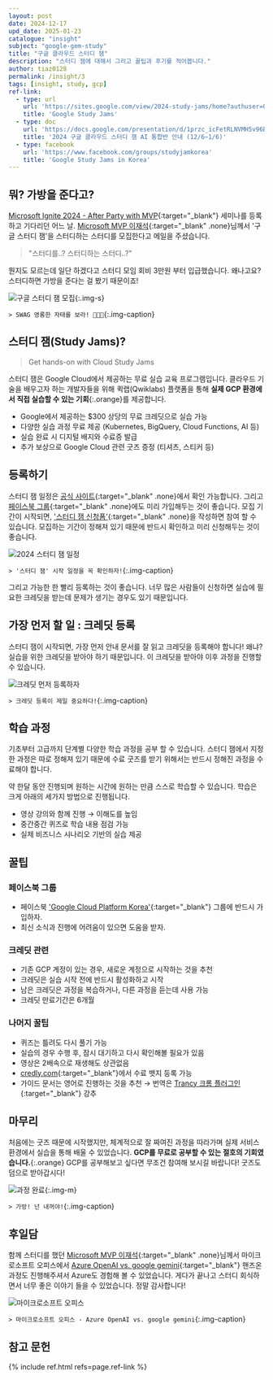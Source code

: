 ```yaml
---
layout: post
date: 2024-12-17
upd_date: 2025-01-23
catalogue: "insight"
subject: "google-gem-study"
title: "구글 클라우드 스터디 잼"
description: "스터디 잼에 대해서 그리고 꿀팁과 후기를 적어봅니다."
author: tiaz0128
permalink: /insight/3
tags: [insight, study, gcp]
ref-link:
  - type: url
    url: 'https://sites.google.com/view/2024-study-jams/home?authuser=0'
    title: 'Google Study Jams'
  - type: doc
    url: 'https://docs.google.com/presentation/d/1przc_icFetRLNVMH5v96B18hAC1F3341DJGnz6fOOmI/edit#slide=id.g6d00d499e0_0_0'
    title: '2024 구글 클라우드 스터디 잼 AI 통합반 안내 (12/6~1/6)'
  - type: facebook
    url: 'https://www.facebook.com/groups/studyjamkorea'
    title: 'Google Study Jams in Korea'
---
```


## 뭐? 가방을 준다고?

[Microsoft Ignite 2024 - After Party with MVP](https://event-us.kr/powerplatform/event/92277){:target="_blank"} 세미나를 등록하고 기다리던 어느 날. [Microsoft MVP 이재석](https://blog.naver.com/ilovehandson){:target="_blank" .none}님께서 '구글 스터디 잼'을 스터디하는 스터디를 모집한다고 메일을 주셨습니다.

> "스터디를..? 스터디하는 스터디..?"

뭔지도 모르는데 일단 하겠다고 스터디 모임 회비 3만원 부터 입급했습니다. 왜나고요? 스터디하면 가방을 준다는 걸 봤기 때문이죠!

![구글 스터디 잼 모집](/assets/img/content/insight/003/001.png){:.img-s}

`> SWAG 영롱한 자태를 보라! 🎒🎒🎒`{:.img-caption}

## 스터디 잼(Study Jams)?

> Get hands-on with Cloud Study Jams

스터디 잼은 Google Cloud에서 제공하는 무료 실습 교육 프로그램입니다. 클라우드 기술을 배우고자 하는 개발자들을 위해 퀵랩(Qwiklabs) 플랫폼을 통해 __실제 GCP 환경에서 직접 실습할 수 있는 기회__{:.orange}를 제공합니다.

- Google에서 제공하는 $300 상당의 무료 크레딧으로 실습 가능
- 다양한 실습 과정 무료 제공 (Kubernetes, BigQuery, Cloud Functions, AI 등)
- 실습 완료 시 디지털 배지와 수료증 발급
- 추가 보상으로 Google Cloud 관련 굿즈 증정 (티셔츠, 스티커 등)

## 등록하기

스터디 잼 일정은 [공식 사이트](https://sites.google.com/view/2024-study-jams/home?authuser=0){:target="_blank" .none}에서 확인 가능합니다. 그리고 [페이스북 그룹](https://www.facebook.com/groups/studyjamkorea/){:target="_blank" .none}에도 미리 가입해두는 것이 좋습니다. 모집 기간이 시작되면, ['스터디 잼 신청폼'](https://sites.google.com/view/2024-study-jams/ai-integration-class){:target="_blank" .none}을 작성하면 참여 할 수 있습니다. 모집하는 기간이 정해져 있기 때문에 반드시 확인하고 미리 신청해두는 것이 좋습니다.

![2024 스터디 잼 일정](/assets/img/content/insight/003/003.png)

`> '스터디 잼' 시작 일정을 꼭 확인하자!`{:.img-caption}

그리고 가능한 한 빨리 등록하는 것이 좋습니다. 너무 많은 사람들이 신청하면 실습에 필요한 크레딧을 받는데 문제가 생기는 경우도 있기 때문입니다.

## 가장 먼저 할 일 : 크레딧 등록

스터디 잼이 시작되면, 가장 먼저 안내 문서를 잘 읽고 크레딧을 등록해야 합니다! 왜냐? 실습을 위한 크레딧을 받아야 하기 때문입니다. 이 크레딧을 받아야 이후 과정을 진행할 수 있습니다.

![크레딧 먼저 등록하자](/assets/img/content/insight/003/004.png)

`> 크레딧 등록이 제일 중요하다!`{:.img-caption}

## 학습 과정

기초부터 고급까지 단계별 다양한 학습 과정을 공부 할 수 있습니다. 스터디 잼에서 지정한 과정은 따로 정해져 있기 때문에 수료 굿즈를 받기 위해서는 반드시 정해진 과정을 수료해야 합니다.

약 한달 동안 진행되며 원하는 시간에 원하는 만큼 스스로 학습할 수 있습니다. 학습은 크게 아래의 세가지 방법으로 진행됩니다.

- 영상 강의와 함께 진행 → 이해도를 높임
- 중간중간 퀴즈로 학습 내용 점검 가능
- 실제 비즈니스 시나리오 기반의 실습 제공

## 꿀팁

### 페이스북 그룹

- 페이스북 ['Google Cloud Platform Korea'](https://www.facebook.com/groups/studyjamkorea){:target="_blank"} 그룹에 반드시 가입하자.
- 최신 소식과 진행에 어려움이 있으면 도움을 받자.

### 크레딧 관련

- 기존 GCP 계정이 있는 경우, 새로운 계정으로 시작하는 것을 추천
- 크레딧은 실습 시작 전에 반드시 활성화하고 시작
- 남은 크레딧은 과정을 복습하거나, 다른 과정을 듣는데 사용 가능
- 크레딧 만료기간은 6개월

### 나머지 꿀팁

- 퀴즈는 틀려도 다시 풀기 가능
- 실습의 경우 수행 후, 잠시 대기하고 다시 확인해볼 필요가 있음
- 영상은 2배속으로 재생해도 상관없음
- [credly.com](credly.com){:target="_blank"}에서 수료 뱃지 등록 가능
- 가이드 문서는 영어로 진행하는 것을 추천 → 번역은 [Trancy 크롬 플러그인](https://www.trancy.org/download){:target="_blank"} 강추

## 마무리

처음에는 굿즈 때문에 시작했지만, 체계적으로 잘 짜여진 과정을 따라가며 실제 서비스 환경에서 실습을 통해 배울 수 있었습니다. **GCP를 무료로 공부할 수 있는 절호의 기회였습니다.**{:.orange} GCP를 공부해보고 싶다면 무조건 참여해 보시길 바랍니다! 굿즈도 덤으로 받아갑시다!

![과정 완료](/assets/img/content/insight/003/005.png){:.img-m}

`> 가방! 넌 내꺼야!`{:.img-caption}

## 후일담

함께 스터디를 했던 [Microsoft MVP 이재석](https://blog.naver.com/ilovehandson){:target="_blank" .none}님께서 마이크로소프트 오피스에서 [Azure OpenAI vs. google gemini](https://www.linkedin.com/posts/sungmikim77_ai-%EB%8B%A4%EC%96%91%ED%95%9C-%ED%94%8C%EB%9E%AB%ED%8F%BC-%EC%8B%A4%EC%8A%B5%EC%9C%BC%EB%A1%9C-%EB%B0%B0%EC%9A%B0%EA%B8%B0-azure-openai-vs-activity-7273986575783333888-LaJC?utm_source=share&utm_medium=member_desktop){:target="_blank"} 핸즈온 과정도 진행해주셔서 Azure도 경험해 볼 수 있었습니다. 게다가 끝나고 스터디 회식하면서 너무 좋은 이야기 들을 수 있었습니다. 정말 감사합니다!

![마이크로소프트 오피스](/assets/img/content/insight/003/006.png)

`> 마이크로소프트 오피스 - Azure OpenAI vs. google gemini`{:.img-caption}

## 참고 문헌

{% include ref.html refs=page.ref-link %}
